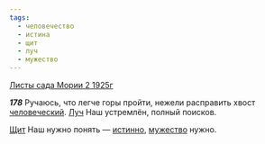 ```yaml
---
tags:
  - человечество
  - истина
  - щит
  - луч
  - мужество
---
```


[Листы сада Мории 2 1925г](/agni/1925)

___178___
Ручаюсь, что легче горы пройти, нежели расправить хвост [человеческий](/tag/#человечество). [Луч](/tag/#луч) Наш устремлён, полный поисков.   

[Щит](/tag/#щит) Наш нужно понять — [истинно](/tag/#истина), [мужество](/tag/#мужество) нужно.   

